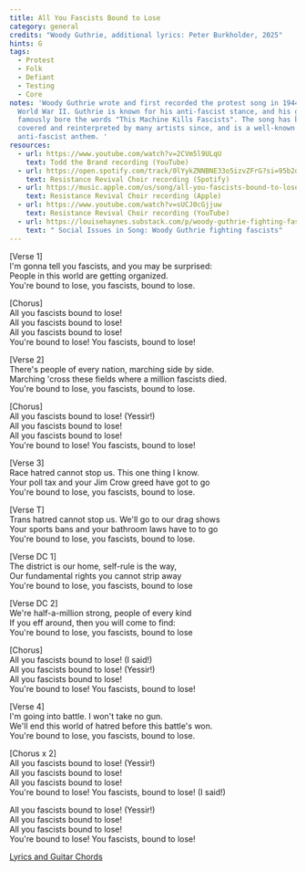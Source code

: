 ```yaml
---
title: All You Fascists Bound to Lose
category: general
credits: "Woody Guthrie, additional lyrics: Peter Burkholder, 2025"
hints: G
tags:
  - Protest
  - Folk
  - Defiant
  - Testing
  - Core
notes: 'Woody Guthrie wrote and first recorded the protest song in 1944, during
  World War II. Guthrie is known for his anti-fascist stance, and his guitar
  famously bore the words "This Machine Kills Fascists". The song has been
  covered and reinterpreted by many artists since, and is a well-known
  anti-fascist anthem. '
resources:
  - url: https://www.youtube.com/watch?v=2CVm5l9ULqU
    text: Todd the Brand recording (YouTube)
  - url: https://open.spotify.com/track/0lYykZNNBNE33o5izvZFrG?si=95b2d71279564ba3
    text: Resistance Revival Choir recording (Spotify)
  - url: https://music.apple.com/us/song/all-you-fascists-bound-to-lose/1531421548
    text: Resistance Revival Choir recording (Apple)
  - url: https://www.youtube.com/watch?v=sUCJ0cGjjuw
    text: Resistance Revival Choir recording (YouTube)
  - url: https://louisehaynes.substack.com/p/woody-guthrie-fighting-fascists
    text: " Social Issues in Song: Woody Guthrie fighting fascists"
---
```

\[Verse 1]\
I'm gonna tell you fascists, and you may be surprised:\
People in this world are getting organized.\
You're bound to lose, you fascists, bound to lose.  

\[Chorus]\
All you fascists bound to lose!\
All you fascists bound to lose!\
All you fascists bound to lose!\
You're bound to lose! You fascists, bound to lose!  

\[Verse 2]\
There's people of every nation, marching side by side.\
Marching 'cross these fields where a million fascists died.\
You're bound to lose, you fascists, bound to lose.  

\[Chorus]\
All you fascists bound to lose! (Yessir!)\
All you fascists bound to lose!\
All you fascists bound to lose!\
You're bound to lose! You fascists, bound to lose!  

\[Verse 3]\
Race hatred cannot stop us. This one thing I know.\
Your poll tax and your Jim Crow greed have got to go\
You're bound to lose, you fascists, bound to lose.  

\[Verse T]\
Trans hatred cannot stop us. We'll go to our drag shows\
Your sports bans and your bathroom laws have to to go\
You're bound to lose, you fascists, bound to lose.  

\[Verse DC 1]\
The district is our home, self-rule is the way,\
Our fundamental rights you cannot strip away\
You're bound to lose, you fascists, bound to lose  

\[Verse DC 2]\
We're half-a-million strong, people of every kind\
If you eff around, then you will come to find:\
You're bound to lose, you fascists, bound to lose  

\[Chorus]\
All you fascists bound to lose! (I said!)\
All you fascists bound to lose! (Yessir!)\
All you fascists bound to lose!\
You're bound to lose! You fascists, bound to lose!  

\[Verse 4]\
I'm going into battle. I won't take no gun.\
We'll end this world of hatred before this battle's won.\
You're bound to lose, you fascists, bound to lose.  

\[Chorus x 2]\
All you fascists bound to lose! (Yessir!)\
All you fascists bound to lose!\
All you fascists bound to lose!\
You're bound to lose! You fascists, bound to lose! (I said!)  

All you fascists bound to lose! (Yessir!)\
All you fascists bound to lose!\
All you fascists bound to lose!\
You're bound to lose! You fascists, bound to lose!  

[Lyrics and Guitar Chords](./songs/all_you_fascists_chords)
